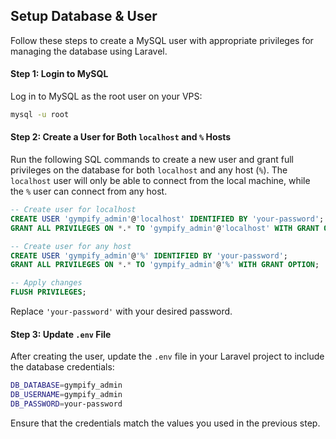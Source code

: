 
## Setup Database & User

Follow these steps to create a MySQL user with appropriate privileges for managing the database using Laravel.

#### Step 1: Login to MySQL

Log in to MySQL as the root user on your VPS:

```bash
mysql -u root
```

#### Step 2: Create a User for Both `localhost` and `%` Hosts

Run the following SQL commands to create a new user and grant full privileges on the database for both `localhost` and any host (`%`). The `localhost` user will only be able to connect from the local machine, while the `%` user can connect from any host.

```sql
-- Create user for localhost
CREATE USER 'gympify_admin'@'localhost' IDENTIFIED BY 'your-password';
GRANT ALL PRIVILEGES ON *.* TO 'gympify_admin'@'localhost' WITH GRANT OPTION;

-- Create user for any host
CREATE USER 'gympify_admin'@'%' IDENTIFIED BY 'your-password';
GRANT ALL PRIVILEGES ON *.* TO 'gympify_admin'@'%' WITH GRANT OPTION;

-- Apply changes
FLUSH PRIVILEGES;
```

Replace `'your-password'` with your desired password.

#### Step 3: Update `.env` File

After creating the user, update the `.env` file in your Laravel project to include the database credentials:

```bash
DB_DATABASE=gympify_admin
DB_USERNAME=gympify_admin
DB_PASSWORD=your-password
```

Ensure that the credentials match the values you used in the previous step.
